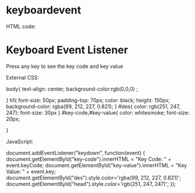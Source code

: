 # keyboardevent
HTML code:

<!DOCTYPE html>
<html>
  <head>
    <title>weekly test 3</title>
    <link rel="stylesheet" href="index.css">
  </head>
  <body>
    <h1 id="head">Keyboard Event Listener</h1>
    <p id="des">Press any key to see the key code and key value</p>
    <p id="key-code"></p>
    <p id="key-value"></p>
    <script src="index.js"></script>
  </body>
</html>

External CSS:

body{
    text-align: center;
    background-color:rgb(0,0,0) ;
    
}
h1{
    font-size: 50px;
    padding-top: 70px;
    color: black;
    height: 150px;
    background-color: rgba(99, 212, 227, 0.821);
}
#des{
    color: rgb(251, 247, 247);
    font-size: 30px
}
#key-code,#key-value{
    color: whitesmoke;
    font-size: 20px;

}

JavaScript:

document.addEventListener("keydown", function(event) {
    document.getElementById("key-code").innerHTML = "Key Code: " + event.keyCode;
    document.getElementById("key-value").innerHTML = "Key Value: " + event.key;
    document.getElementById("des").style.color='rgba(99, 212, 227, 0.821)';
    document.getElementById("head").style.color='rgb(251, 247, 247)';
  });
  

